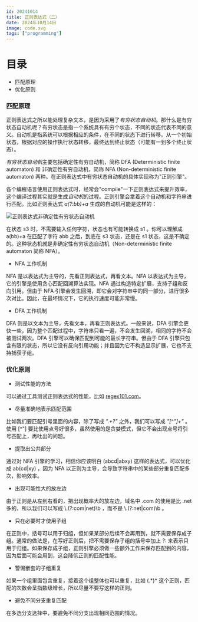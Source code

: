 ```yaml
---
id: 20241014
title: 正则表达式（二）
date: 2024年10月14日
image: code.svg
tags: ["programming"]
---
```



# 目录

- 匹配原理
- 优化原则


### 匹配原理

正则表达式之所以能处理复杂文本，是因为采用了*有穷状态自动机*。那什么是有穷状态自动机呢？有穷状态是指一个系统具有有穷个状态，不同的状态代表不同的意义。自动机是指系统可以根据相应的条件，在不同的状态下进行转移。从一个初始状态，根据对应的操作执行状态转移，最终达到终止状态（可能有一到多个终止状态）。

*有穷状态自动机*主要包括确定性有穷自动机，简称 DFA (Deterministic finite automaton)  和 非确定性有穷自动机，简称 NFA (Non-deterministic finite automaton) 两种。在正则表达式中有穷状态自动机的具体实现称为"正则引擎"。

各个编程语言使用正则表达式时，经常会"compile"一下正则表达式来提升效率，这个编译过程其实就是生成*自动机*的过程。正则引擎会拿着这个自动机和字符串进行匹配。比如正则表达式 *a(?:bb)+a* 生成的自动机可能是这样的：

![正则表达式非确定性有穷状态自动机](https://loongzxl.com/blogs/20241014正则表达式非确定性有穷状态自动机.webp)

在状态 s3 时，不需要输入任何字符，状态也有可能转换成 s1 。你可以理解成 a(bb)+a 在匹配了字符 abb 之后，到底在 s3 状态，还是在 s1 状态，这是不确定的。这种状态机就是非确定性有穷状态自动机（Non-deterministic finite automaton 简称 NFA）。

- NFA 工作机制

NFA 是以表达式为主导的，先看正则表达式，再看文本。NFA 以表达式为主导，它的引擎是使用贪心匹配回溯算法实现。NFA 通过构造特定扩展，支持子组和反向引用。但由于 NFA 引擎会发生回溯，即它会对字符串中的同一部分，进行很多次对比。因此，在最坏情况下，它的执行速度可能非常慢。


- DFA 工作机制

DFA 则是以文本为主导，先看文本，再看正则表达式。一般来说，DFA 引擎会更快一些，因为整个匹配过程中，字符串只看一遍，不会发生回溯，相同的字符不会被测试两次。DFA 引擎可以确保匹配到可能的最长字符串。但由于 DFA 引擎只包含有限的状态，所以它没有反向引用功能；并且因为它不构造显示扩展，它也不支持捕获子组。


### 优化原则

- 测试性能的方法

可以通过工具测试正则表达式的性能，比如 [regex101.com](https://regex101.com/)。

- 尽量准确地表示匹配范围

比如我们要匹配引号里面的内容，除了写成 *".+?"* 之外，我们可以写成 *"[^"]+"* 。使用 [^"] 要比使用点号好很多，虽然使用的是贪婪模式，但它不会出现点号将引号匹配上，再吐出的问题。

- 提取出公共部分

通过对 NFA 引擎的学习，相信你应该明白 (abcd|abxy) 这样的表达式，可以优化成 ab(cd|xy) ，因为 NFA 以正则为主导，会导致字符串中的某些部分重复匹配多次，影响效率。

- 出现可能性大的放左边

由于正则是从左到右看的，把出现概率大的放左边，域名中 .com 的使用是比 .net 多的，所以我们可以写成 \\.(?:com|net)\b  ，而不是 \\.(?:net|com)\b 。

- 只在必要时才使用子组

在正则中，括号可以用于归组，但如果某部分后续不会再用到，就不需要保存成子组。通常的做法是，在写好正则后，把不需要保存子组的括号中加上 ?: 来表示只用于归组。如果保存成子组，正则引擎必须做一些额外工作来保存匹配到的内容，因为后面可能会用到，这会降低正则的匹配性能。

- 警惕嵌套的子组重复

如果一个组里面包含重复，接着这个组整体也可以重复，比如 (.\*)\* 这个正则，匹配的次数会呈指数级增长，所以尽量不要写这样的正则。

- 避免不同分支重复匹配

在多选分支选择中，要避免不同分支出现相同范围的情况。
